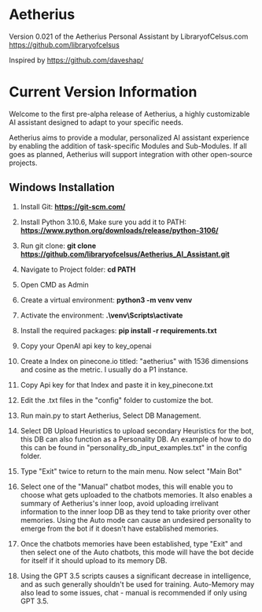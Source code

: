 # Aetherius
Version 0.021 of the Aetherius Personal Assistant by LibraryofCelsus.com
https://github.com/libraryofcelsus

Inspired by https://github.com/daveshap/

# Current Version Information
Welcome to the first pre-alpha release of Aetherius, a highly customizable AI assistant designed to adapt to your specific needs. 

Aetherius aims to provide a modular, personalized AI assistant experience by enabling the addition of task-specific Modules and Sub-Modules. If all goes as planned, Aetherius will support integration with other open-source projects.

## Windows Installation

1. Install Git: **https://git-scm.com/**

2. Install Python 3.10.6, Make sure you add it to PATH: **https://www.python.org/downloads/release/python-3106/**

3. Run git clone: **git clone https://github.com/libraryofcelsus/Aetherius_AI_Assistant.git**

4. Navigate to Project folder: **cd PATH**

5. Open CMD as Admin

6. Create a virtual environment: **python3 -m venv venv**

7. Activate the environment: **.\venv\Scripts\activate**

8. Install the required packages: **pip install -r requirements.txt**

9. Copy your OpenAI api key to key_openai

10. Create a Index on pinecone.io titled: "aetherius" with 1536 dimensions and cosine as the metric. I usually do a P1 instance.

11. Copy Api key for that Index and paste it in key_pinecone.txt

12. Edit the .txt files in the "config" folder to customize the bot.

13. Run main.py to start Aetherius, Select DB Management.

14. Select DB Upload Heuristics to upload secondary Heuristics for the bot, this DB can also function as a Personality DB. An example of how to do this can be found in "personality_db_input_examples.txt" in the config folder.

14. Type "Exit" twice to return to the main menu. Now select "Main Bot"

15. Select one of the "Manual" chatbot modes, this will enable you to choose what gets uploaded to the chatbots memories.  It also enables a summary of Aetherius's inner loop, avoid uploading irrelivant information to the inner loop DB as they tend to take priority over other memories.  Using the Auto mode can cause an undesired personality to emerge from the bot if it doesn't have established memories.

15. Once the chatbots memories have been established, type "Exit" and then select one of the Auto chatbots, this mode will have the bot decide for itself if it should upload to its memory DB.

16. Using the GPT 3.5 scripts causes a significant decrease in intelligence, and as such generally shouldn't be used for training. Auto-Memory may also lead to some issues, chat - manual is recommended if only using GPT 3.5.
